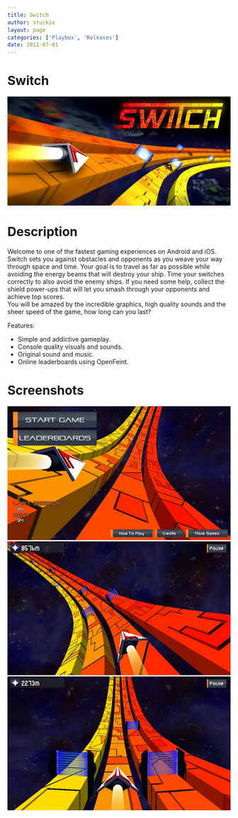 ```yaml
---
title: Switch
author: stuckie
layout: page
categories: ['Playbox', 'Releases']
date: 2011-07-01
---
```

# Switch
![Switch](logo.jpg)

# Description
Welcome to one of the fastest gaming experiences on Android and iOS. Switch sets you against obstacles and opponents as you weave your way through space and time. Your goal is to travel as far as possible while avoiding the energy beams that will destroy your ship. Time your switches correctly to also avoid the enemy ships. If you need some help, collect the shield power-ups that will let you smash through your opponents and achieve top scores.<br />
You will be amazed by the incredible graphics, high quality sounds and the sheer speed of the game, how long can you last?

Features:
<ul>
<li>
  Simple and addictive gameplay.
</li>
<li>
  Console quality visuals and sounds.
</li>
<li>
  Original sound and music.
</li>
<li>
  Online leaderboards using OpenFeint.
</li>
</ul>

# Screenshots
![Switch](screenshot1.jpg)
![Switch](screenshot2.jpg)
![Switch](screenshot3.jpg)
